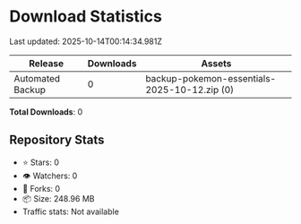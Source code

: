 # Download Statistics

Last updated: 2025-10-14T00:14:34.981Z

| Release | Downloads | Assets |
|---------|-----------|--------|
| Automated Backup | 0 | backup-pokemon-essentials-2025-10-12.zip (0) |

**Total Downloads**: 0

## Repository Stats

- ⭐ Stars: 0
- 👁️ Watchers: 0
- 🍴 Forks: 0
- 📦 Size: 248.96 MB
- Traffic stats: Not available

